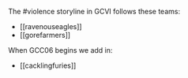 The #violence storyline in GCVI follows these teams:

* [[ravenouseagles]]
* [[gorefarmers]]

When GCC06 begins we add in:

* [[cacklingfuries]]